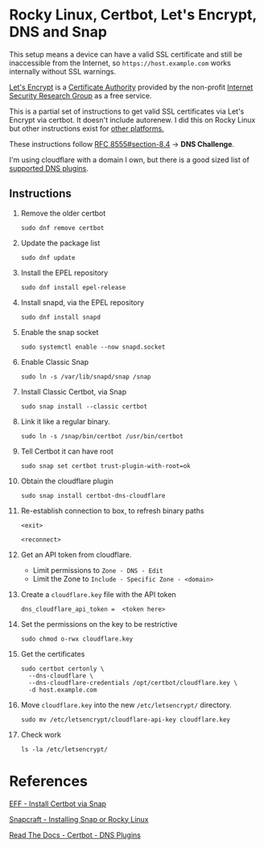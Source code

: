 # Rocky Linux, Certbot, Let's Encrypt, DNS and Snap

This setup means a device can have a valid SSL certificate and still be inaccessible from the Internet, so `https://host.example.com` works internally without SSL warnings.

[Let's Encrypt](https://letsencrypt.org/about/) is a [Certificate Authority](https://en.wikipedia.org/wiki/Certificate_authority#Providers) provided by the non-profit [Internet Security Research Group](https://www.abetterinternet.org/) as a free service.

This is a partial set of instructions to get valid SSL certificates via Let's Encrypt via certbot. It doesn't include autorenew. I did this on Rocky Linux but other instructions exist for [other platforms.](https://snapcraft.io/docs/installing-snapd)

These instructions follow [RFC 8555#section-8.4](https://datatracker.ietf.org/doc/html/rfc8555#section-8.4) -> **DNS Challenge**.

I'm using cloudflare with a domain I own, but there is a good sized list of [supported DNS plugins](https://eff-certbot.readthedocs.io/en/stable/using.html#dns-plugins).



## Instructions
1. Remove the older certbot
   
   `sudo dnf remove certbot`

1. Update the package list
   
   `sudo dnf update`

1. Install the EPEL repository
   
   `sudo dnf install epel-release`

1. Install snapd, via the EPEL repository
   
   `sudo dnf install snapd`

1. Enable the snap socket
   
   `sudo systemctl enable --now snapd.socket`

1. Enable Classic Snap
   
   `sudo ln -s /var/lib/snapd/snap /snap`

1. Install Classic Certbot, via Snap
   
   `sudo snap install --classic certbot`

1. Link it like a regular binary.
   
   `sudo ln -s /snap/bin/certbot /usr/bin/certbot`

1. Tell Certbot it can have root
   
   `sudo snap set certbot trust-plugin-with-root=ok`

1. Obtain the cloudflare plugin
   
   `sudo snap install certbot-dns-cloudflare`

1. Re-establish connection to box, to refresh binary paths
   
   `<exit>`
   
   `<reconnect>`

1. Get an API token from cloudflare.
   
   * Limit permissions to `Zone - DNS - Edit`
   * Limit the Zone to `Include - Specific Zone - <domain>`

1. Create a `cloudflare.key` file with the API token
   
   `dns_cloudflare_api_token =  <token here>`

1. Set the permissions on the key to be restrictive
   
   `sudo chmod o-rwx cloudflare.key`

1. Get the certificates
   
   ```
   sudo certbot certonly \
     --dns-cloudflare \
     --dns-cloudflare-credentials /opt/certbot/cloudflare.key \
     -d host.example.com
   ```

1. Move `cloudflare.key` into the new `/etc/letsencrypt/` directory.
   
   `sudo mv /etc/letsencrypt/cloudflare-api-key cloudflare.key`

1. Check work
   
   `ls -la /etc/letsencrypt/`

# References
[EFF - Install Certbot via Snap](https://certbot.eff.org/instructions?ws=other&os=snap&tab=standard)

[Snapcraft - Installing Snap or Rocky Linux](https://snapcraft.io/docs/installing-snap-on-rocky)

[Read The Docs - Certbot - DNS Plugins](https://eff-certbot.readthedocs.io/en/stable/using.html#dns-plugins)

